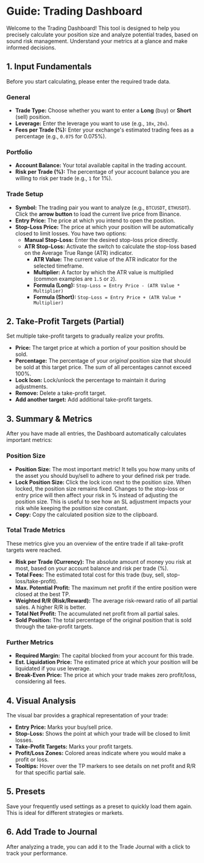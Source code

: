 # Guide: Trading Dashboard

Welcome to the Trading Dashboard! This tool is designed to help you precisely calculate your position size and analyze potential trades, based on sound risk management. Understand your metrics at a glance and make informed decisions.

## 1. Input Fundamentals

Before you start calculating, please enter the required trade data.

### General
*   **Trade Type:** Choose whether you want to enter a **Long** (buy) or **Short** (sell) position.
*   **Leverage:** Enter the leverage you want to use (e.g., `10x`, `20x`).
*   **Fees per Trade (%):** Enter your exchange's estimated trading fees as a percentage (e.g., `0.075` for 0.075%).

### Portfolio
*   **Account Balance:** Your total available capital in the trading account.
*   **Risk per Trade (%):** The percentage of your account balance you are willing to risk per trade (e.g., `1` for 1%).

### Trade Setup
*   **Symbol:** The trading pair you want to analyze (e.g., `BTCUSDT`, `ETHUSDT`). Click the **arrow button** to load the current live price from Binance.
*   **Entry Price:** The price at which you intend to open the position.
*   **Stop-Loss Price:** The price at which your position will be automatically closed to limit losses. You have two options:
    *   **Manual Stop-Loss:** Enter the desired stop-loss price directly.
    *   **ATR Stop-Loss:** Activate the switch to calculate the stop-loss based on the Average True Range (ATR) indicator.
        *   **ATR Value:** The current value of the ATR indicator for the selected timeframe.
        *   **Multiplier:** A factor by which the ATR value is multiplied (common examples are `1.5` or `2`).
        *   **Formula (Long):** `Stop-Loss = Entry Price - (ATR Value * Multiplier)`
        *   **Formula (Short):** `Stop-Loss = Entry Price + (ATR Value * Multiplier)`

## 2. Take-Profit Targets (Partial)

Set multiple take-profit targets to gradually realize your profits.

*   **Price:** The target price at which a portion of your position should be sold.
*   **Percentage:** The percentage of your *original* position size that should be sold at this target price. The sum of all percentages cannot exceed 100%.
*   **Lock Icon:** Lock/unlock the percentage to maintain it during adjustments.
*   **Remove:** Delete a take-profit target.
*   **Add another target:** Add additional take-profit targets.

## 3. Summary & Metrics

After you have made all entries, the Dashboard automatically calculates important metrics:

### Position Size
*   **Position Size:** The most important metric! It tells you how many units of the asset you should buy/sell to adhere to your defined risk per trade.
*   **Lock Position Size:** Click the lock icon next to the position size. When locked, the position size remains fixed. Changes to the stop-loss or entry price will then affect your risk in % instead of adjusting the position size. This is useful to see how an SL adjustment impacts your risk while keeping the position size constant.
*   **Copy:** Copy the calculated position size to the clipboard.

### Total Trade Metrics
These metrics give you an overview of the entire trade if all take-profit targets were reached.

*   **Risk per Trade (Currency):** The absolute amount of money you risk at most, based on your account balance and risk per trade (%).
*   **Total Fees:** The estimated total cost for this trade (buy, sell, stop-loss/take-profit).
*   **Max. Potential Profit:** The maximum net profit if the entire position were closed at the best TP.
*   **Weighted R/R (Risk/Reward):** The average risk-reward ratio of all partial sales. A higher R/R is better.
*   **Total Net Profit:** The accumulated net profit from all partial sales.
*   **Sold Position:** The total percentage of the original position that is sold through the take-profit targets.

### Further Metrics
*   **Required Margin:** The capital blocked from your account for this trade.
*   **Est. Liquidation Price:** The estimated price at which your position will be liquidated if you use leverage.
*   **Break-Even Price:** The price at which your trade makes zero profit/loss, considering all fees.

## 4. Visual Analysis

The visual bar provides a graphical representation of your trade:

*   **Entry Price:** Marks your buy/sell price.
*   **Stop-Loss:** Shows the point at which your trade will be closed to limit losses.
*   **Take-Profit Targets:** Marks your profit targets.
*   **Profit/Loss Zones:** Colored areas indicate where you would make a profit or loss.
*   **Tooltips:** Hover over the TP markers to see details on net profit and R/R for that specific partial sale.

## 5. Presets

Save your frequently used settings as a preset to quickly load them again. This is ideal for different strategies or markets.

## 6. Add Trade to Journal

After analyzing a trade, you can add it to the Trade Journal with a click to track your performance.
